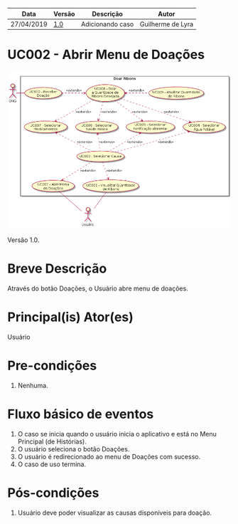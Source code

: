 | Data       | Versão  | Descrição       | Autor            |
| ---------- | ------- | --------------- | ---------------- |
| 27/04/2019 | [1.0](https://github.com/requisitos-2019-1/Ribon/commit/05339bf4c968ee9e9daebe6ffcdd1aa92436240d#diff-08909320c53979f8474d583cc5d47a66) | Adicionando caso  | Guilherme de Lyra |


# UC002 - Abrir Menu de Doações

![diagrama](Doar_Ribons.png)

Versão 1.0.

# Breve Descrição
Através do botão Doações, o Usuário abre menu de doações.

# Principal(is) Ator(es)
Usuário

# Pre-condições
1. Nenhuma.

# Fluxo básico de eventos
1. O caso se inicia quando o usuário inicia o aplicativo e está no Menu Principal (de Histórias).
1. O usuário seleciona o botão Doações.
1. O usuário é redirecionado ao menu de Doações com sucesso.
1. O caso de uso termina.

# Pós-condições
1. Usuário deve poder visualizar as causas disponíveis para doação.
